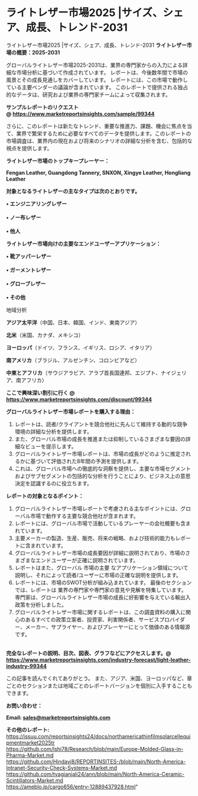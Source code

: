 # ライトレザー市場2025 |サイズ、シェア、成長、トレンド-2031
ライトレザー市場2025 |サイズ、シェア、成長、トレンド-2031
<strong><b>ライトレザー市場の概要：2025-2031</b></strong>

グローバルライトレザー市場2025-2031は、業界の専門家からの入力による詳細な市場分析に基づいて作成されています。 レポートは、今後数年間で市場の風景とその成長見通しをカバーしています。 レポートには、この市場で動作している主要ベンダーの議論が含まれています。 このレポートで提供される独占的なデータは、研究および業界の専門家チームによって収集されます。

<strong>サンプルレポートのリクエスト @ <a href=https://www.marketreportsinsights.com/sample/99344>https://www.marketreportsinsights.com/sample/99344</a></strong>

さらに、このレポートは新たなトレンド、重要な推進力、課題、機会に焦点を当て、業界で繁栄するために必要なすべてのデータを提供します。このレポートの市場調査は、業界内の現在および将来のシナリオの詳細な分析を含む、包括的な視点を提供します。

<strong>ライトレザー市場のトップキープレーヤー：</strong>

<strong>Fengan Leather, Guangdong Tannery, SNXON, Xingye Leather, Hongliang Leather</strong>

<strong><b>対象となるライトレザーの主なタイプは次のとおりです。</b></strong>

<strong>• エンジニアリングレザー<br><br>• ノー布レザー<br><br>• 他人</strong>

<strong><b>ライトレザー市場向けの主要なエンドユーザーアプリケーション：</b></strong>

<strong>• 靴アッパーレザー<br><br>• ガーメントレザー<br><br>• グローブレザー<br><br>• その他</strong>

 地域分析

<strong><b>アジア太平洋</b></strong>（中国、日本、韓国、インド、東南アジア）

<strong><b>北米</b></strong>（米国、カナダ、メキシコ）

<strong><b>ヨーロッパ</b></strong>（ドイツ、フランス、イギリス、ロシア、イタリア）

<strong><b>南アメリカ</b></strong>（ブラジル、アルゼンチン、コロンビアなど）

<strong><b>中東とアフリカ</b></strong>（サウジアラビア、アラブ首長国連邦、エジプト、ナイジェリア、南アフリカ）

<strong>ここで興味深い割引に行く @ <a href=https://www.marketreportsinsights.com/discount/99344>https://www.marketreportsinsights.com/discount/99344</a></strong>

<strong><b>グローバルライトレザー市場レポートを購入する理由：</b></strong>
<ol>
  <li>レポートは、読者/クライアントを競合他社に先んじて維持する動的な競争環境の詳細な分析を提供します。</li>
  <li>また、グローバル市場の成長を推進または抑制しているさまざまな要因の詳細なビューを提示します。</li>
  <li>グローバルライトレザー市場レポートは、市場の成長がどのように推定されるかに基づいて評価された8年間の予測を提供します。</li>
  <li>これは、グローバル市場への徹底的な洞察を提供し、主要な市場セグメントおよびサブセグメントの包括的な分析を行うことにより、ビジネス上の意思決定を認識するのに役立ちます。</li>
</ol>
<strong><b>レポートの対象となるポイント：</b></strong>
<ol>
  <li>グローバルライトレザー市場レポートで考慮される主なポイントには、グローバル市場で動作する主要な競合他社が含まれます。</li>
  <li>レポートには、グローバル市場で活動しているプレーヤーの会社概要も含まれています。</li>
  <li>主要メーカーの製造、生産、販売、将来の戦略、および技術的能力もレポートに含まれています。</li>
  <li>グローバルライトレザー市場の成長要因が詳細に説明されており、市場のさまざまなエンドユーザーが正確に説明されています。</li>
  <li>レポートはまた、グローバル 市場の主要 なアプリケーション領域について説明し、それによって読者/ユーザーに市場の正確な説明を提供します。</li>
  <li>レポートには、市場のSWOT分析が組み込まれています。 最後のセクションでは、レポートは 業界の専門家や専門家の意見や見解を特集しています。 専門家は、グローバルライトレザー市場の成長に好影響を与えている輸出入政策を分析しました。</li>
  <li>グローバルライトレザー市場に関するレポートは、この調査資料の購入に関心のあるすべての政策立案者、投資家、利害関係者、サービスプロバイダー、メーカー、サプライヤー、およびプレーヤーにとって価値のある情報源です。</li>
</ol><br>
<strong>完全なレポートの説明、目次、図表、グラフなどにアクセスします。@ <a href=https://www.marketreportsinsights.com/industry-forecast/light-leather-industry-99344>https://www.marketreportsinsights.com/industry-forecast/light-leather-industry-99344</a></strong>

この記事を読んでくれてありがとう。 また、アジア、米国、ヨーロッパなど、章ごとのセクションまたは地域ごとのレポートバージョンを個別に入手することもできます。

<strong><b>お問い合わせ：</b></strong>

<strong>Email: </strong><a href=mailto:sales@marketreportsinsights.com><strong>sales@marketreportsinsights.com</strong></a>

<strong>その他のレポート:</strong>
<br>
<a href=https://issuu.com/reportsinsights24/docs/northamericathinfilmsolarcellequipmentmarket2025tr>https://issuu.com/reportsinsights24/docs/northamericathinfilmsolarcellequipmentmarket2025tr</a>
<br>
<a href=https://github.com/Ishi78/Research/blob/main/Europe-Molded-Glass-in-Pharma-Market.md>https://github.com/Ishi78/Research/blob/main/Europe-Molded-Glass-in-Pharma-Market.md</a>
<br>
<a href=https://github.com/Hindavi8/REPORTINSITES-/blob/main/North-America-Intranet-Security-Check-Systems-Market.md>https://github.com/Hindavi8/REPORTINSITES-/blob/main/North-America-Intranet-Security-Check-Systems-Market.md</a>
<br>
<a href=https://github.com/tyagianjali24/ann/blob/main/North-America-Ceramic-Scintillators-Market.md>https://github.com/tyagianjali24/ann/blob/main/North-America-Ceramic-Scintillators-Market.md</a>
<br>
<a href=https://ameblo.jp/cargo656/entry-12889437928.html>https://ameblo.jp/cargo656/entry-12889437928.html</a>"
